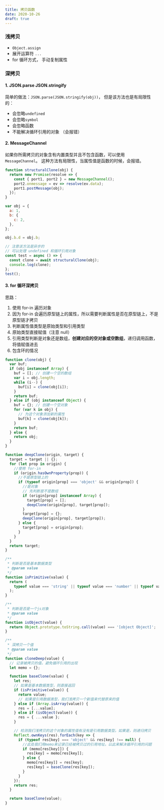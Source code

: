 ```yaml
---
title: 拷贝函数
date: 2020-10-26
draft: true
---
```


### 浅拷贝

- `Object.assign`
- 展开运算符 `...`
- for 循环方式， 手动复制属性

### 深拷贝

#### 1. JSON.parse JSON.stringify

简单的做法：`JSON.parse(JSON.stringify(obj))`， 但是该方法也是有局限性的：

- 会忽略`undefined`
- 会忽略`symbol`
- 会忽略函数
- 不能解决循环引用的对象 （会报错）

#### 2. MessageChannel

如果你所需拷贝的对象含有内置类型并且不包含函数，可以使用 `MessageChannel`。 这种方法有局限性，当属性值是函数的时候，会报错。

```js
function structuralClone(obj) {
  return new Promise(resolve => {
    const { port1, port2 } = new MessageChannel();
    port2.onmessage = ev => resolve(ev.data);
    port1.postMessage(obj);
  });
}

var obj = {
  a: 1,
  b: {
    c: 2,
  },
};

obj.b.d = obj.b;

// 注意该方法是异步的
// 可以处理 undefined 和循环引用对象
const test = async () => {
  const clone = await structuralClone(obj);
  console.log(clone);
};
test();
```

#### 3. for 循环深拷贝

思路：

1. 使用 for-in 遍历对象
2. 因为 for-in 会遍历原型链上的属性，所以需要判断属性是否在原型链上，不是原型链才拷贝
3. 判断属性值类型是原始类型和引用类型
4. 原始类型直接赋值（注意 null）
5. 引用类型判断是对象还是数组，**创建对应的空对象或空数组**，递归调用函数，将值赋值进去
6. 包含环的情况

```js
function clone(obj) {
  var buf;
  if (obj instanceof Array) {
    buf = []; // 创建一个空的数组
    var i = obj.length;
    while (i--) {
      buf[i] = clone(obj[i]);
    }
    return buf;
  } else if (obj instanceof Object) {
    buf = {}; // 创建一个空对象
    for (var k in obj) {
      // 为这个对象添加新的属性
      buf[k] = clone(obj[k]);
    }
    return buf;
  } else {
    return obj;
  }
}
```

```js
function deepClone(origin, target) {
  target = target || {};
  for (let prop in origin) {
    //使用 for-in
    if (origin.hasOwnProperty(prop)) {
      //不是原型链上的
      if (typeof origin[prop] === 'object' && origin[prop]) {
        //是对象
        // 先判断是不是数组
        if (origin[prop] instanceof Array) {
          target[prop] = [];
          deepClone(origin[prop], target[prop]);
        }
        target[prop] = {};
        deepClone(origin[prop], target[prop]);
      } else {
        target[prop] = origin[prop];
      }
    }
  }
  return target;
}
```

```js
/**
 * 判断是否是基本数据类型
 * @param value
 */
function isPrimitive(value) {
  return (
    typeof value === 'string' || typeof value === 'number' || typeof value === 'symbol' || typeof value === 'boolean'
  );
}

/**
 * 判断是否是一个js对象
 * @param value
 */
function isObject(value) {
  return Object.prototype.toString.call(value) === '[object Object]';
}

/**
 * 深拷贝一个值
 * @param value
 */
function cloneDeep(value) {
  // 记录被拷贝的值，避免循环引用的出现
  let memo = {};

  function baseClone(value) {
    let res;
    // 如果是基本数据类型，则直接返回
    if (isPrimitive(value)) {
      return value;
      // 如果是引用数据类型，我们浅拷贝一个新值来代替原来的值
    } else if (Array.isArray(value)) {
      res = [...value];
    } else if (isObject(value)) {
      res = { ...value };
    }

    // 检测我们浅拷贝的这个对象的属性值有没有是引用数据类型。如果是，则递归拷贝
    Reflect.ownKeys(res).forEach(key => {
      if (typeof res[key] === 'object' && res[key] !== null) {
        //此处我们用memo来记录已经被拷贝过的引用地址。以此来解决循环引用的问题
        if (memo[res[key]]) {
          res[key] = memo[res[key]];
        } else {
          memo[res[key]] = res[key];
          res[key] = baseClone(res[key]);
        }
      }
    });
    return res;
  }

  return baseClone(value);
}
```
